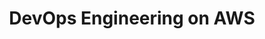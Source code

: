 ---
title: "DevOps Engineering on AWS"
draft: false
# page title background image
bg_image: ""
# meta description
description : "Learn how to use the most common DevOps patterns to develop, deploy, and maintain applications on AWS."
---
